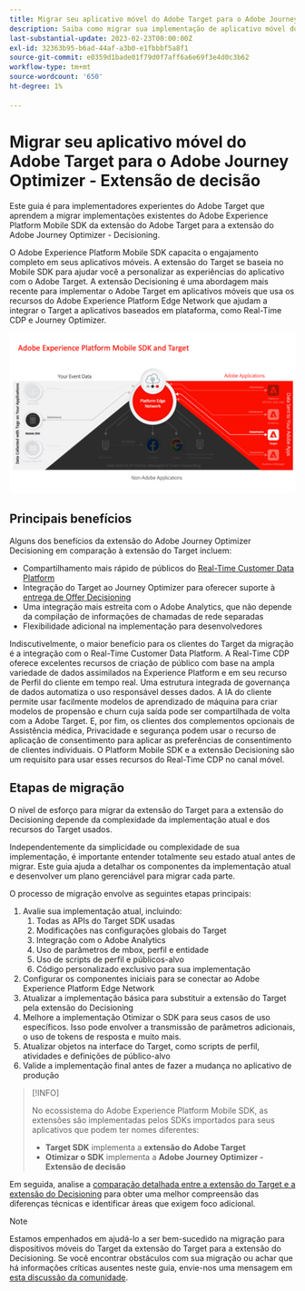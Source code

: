 ```yaml
---
title: Migrar seu aplicativo móvel do Adobe Target para o Adobe Journey Optimizer - Extensão de decisão
description: Saiba como migrar sua implementação de aplicativo móvel do Adobe Target para o Adobe Journey Optimizer - Extensão de decisão
last-substantial-update: 2023-02-23T00:00:00Z
exl-id: 32363b95-b6ad-44af-a3b0-e1fbbbf5a8f1
source-git-commit: e0359d1bade01f79d0f7aff6a6e69f3e4d0c3b62
workflow-type: tm+mt
source-wordcount: '650'
ht-degree: 1%

---
```


# Migrar seu aplicativo móvel do Adobe Target para o Adobe Journey Optimizer - Extensão de decisão

Este guia é para implementadores experientes do Adobe Target que aprendem a migrar implementações existentes do Adobe Experience Platform Mobile SDK da extensão do Adobe Target para a extensão do Adobe Journey Optimizer - Decisioning.

O Adobe Experience Platform Mobile SDK capacita o engajamento completo em seus aplicativos móveis. A extensão do Target se baseia no Mobile SDK para ajudar você a personalizar as experiências do aplicativo com o Adobe Target. A extensão Decisioning é uma abordagem mais recente para implementar o Adobe Target em aplicativos móveis que usa os recursos do Adobe Experience Platform Edge Network que ajudam a integrar o Target a aplicativos baseados em plataforma, como Real-Time CDP e Journey Optimizer.

![Diagrama mostrando o SDK móvel se conectando ao Target por meio da Edge Network com a extensão de Decisão](assets/datacollection.png)

## Principais benefícios

Alguns dos benefícios da extensão do Adobe Journey Optimizer Decisioning em comparação à extensão do Target incluem:

* Compartilhamento mais rápido de públicos do [Real-Time Customer Data Platform](https://experienceleague.adobe.com/en/docs/platform-learn/tutorials/destinations/target/next-hit-personalization)
* Integração do Target ao Journey Optimizer para oferecer suporte à [entrega de Offer Decisioning](https://experienceleague.adobe.com/en/docs/target/using/integrate/ajo/offer-decision)
* Uma integração mais estreita com o Adobe Analytics, que não depende da compilação de informações de chamadas de rede separadas
* Flexibilidade adicional na implementação para desenvolvedores

Indiscutivelmente, o maior benefício para os clientes do Target da migração é a integração com o Real-Time Customer Data Platform. A Real-Time CDP oferece excelentes recursos de criação de público com base na ampla variedade de dados assimilados na Experience Platform e em seu recurso de Perfil do cliente em tempo real. Uma estrutura integrada de governança de dados automatiza o uso responsável desses dados. A IA do cliente permite usar facilmente modelos de aprendizado de máquina para criar modelos de propensão e churn cuja saída pode ser compartilhada de volta com a Adobe Target. E, por fim, os clientes dos complementos opcionais de Assistência médica, Privacidade e segurança podem usar o recurso de aplicação de consentimento para aplicar as preferências de consentimento de clientes individuais. O Platform Mobile SDK e a extensão Decisioning são um requisito para usar esses recursos do Real-Time CDP no canal móvel.

## Etapas de migração

O nível de esforço para migrar da extensão do Target para a extensão do Decisioning depende da complexidade da implementação atual e dos recursos do Target usados.

Independentemente da simplicidade ou complexidade de sua implementação, é importante entender totalmente seu estado atual antes de migrar. Este guia ajuda a detalhar os componentes da implementação atual e desenvolver um plano gerenciável para migrar cada parte.

O processo de migração envolve as seguintes etapas principais:

1. Avalie sua implementação atual, incluindo:
   1. Todas as APIs do Target SDK usadas
   1. Modificações nas configurações globais do Target
   1. Integração com o Adobe Analytics
   1. Uso de parâmetros de mbox, perfil e entidade
   1. Uso de scripts de perfil e públicos-alvo
   1. Código personalizado exclusivo para sua implementação
1. Configurar os componentes iniciais para se conectar ao Adobe Experience Platform Edge Network
1. Atualizar a implementação básica para substituir a extensão do Target pela extensão do Decisioning
1. Melhore a implementação Otimizar o SDK para seus casos de uso específicos. Isso pode envolver a transmissão de parâmetros adicionais, o uso de tokens de resposta e muito mais.
1. Atualizar objetos na interface do Target, como scripts de perfil, atividades e definições de público-alvo
1. Valide a implementação final antes de fazer a mudança no aplicativo de produção


>[!INFO]
>
>No ecossistema do Adobe Experience Platform Mobile SDK, as extensões são implementadas pelos SDKs importados para seus aplicativos que podem ter nomes diferentes:
>
> * **Target SDK** implementa a **extensão do Adobe Target**
> * **Otimizar o SDK** implementa a **Adobe Journey Optimizer - Extensão de decisão**

Em seguida, analise a [comparação detalhada entre a extensão do Target e a extensão do Decisioning](comparison.md) para obter uma melhor compreensão das diferenças técnicas e identificar áreas que exigem foco adicional.

>[!NOTE]
>
>Estamos empenhados em ajudá-lo a ser bem-sucedido na migração para dispositivos móveis do Target da extensão do Target para a extensão do Decisioning. Se você encontrar obstáculos com sua migração ou achar que há informações críticas ausentes neste guia, envie-nos uma mensagem em [esta discussão da comunidade](https://experienceleaguecommunities.adobe.com/t5/adobe-experience-platform-data/tutorial-discussion-migrate-adobe-target-to-mobile-sdk-on-edge/m-p/747484#M625).
